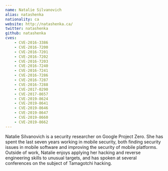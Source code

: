 ```yaml
---
name: Natalie Silvanovich
alias: natashenka
nationality: ca
website: http://natashenka.ca/
twitter: natashenka
github: natashenka
cves:
    - CVE-2016-3386
    - CVE-2016-7200
    - CVE-2016-7201
    - CVE-2016-7202
    - CVE-2016-7203
    - CVE-2016-7240
    - CVE-2016-7241
    - CVE-2016-7286
    - CVE-2016-7287
    - CVE-2016-7288
    - CVE-2017-0290
    - CVE-2017-8657
    - CVE-2019-8624
    - CVE-2019-8641
    - CVE-2019-8646
    - CVE-2019-8647
    - CVE-2019-8660
    - CVE-2019-8662
---
```

Natalie Silvanovich is a security researcher on Google Project Zero. She has spent the last seven years working in mobile security, both finding security issues in mobile software and improving the security of mobile platforms. Outside of work, Natalie enjoys applying her hacking and reverse engineering skills to unusual targets, and has spoken at several conferences on the subject of Tamagotchi hacking.
